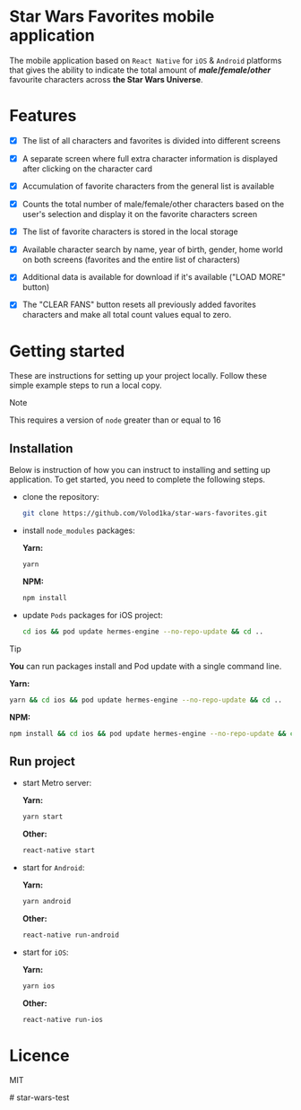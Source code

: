 # Star Wars Favorites mobile application

The mobile application based on `React Native` for `iOS` & `Android` platforms that gives the ability to indicate the total amount of **_male_/_female_/_other_** favourite characters across **the Star Wars Universe**.



# Features
- [x] The list of all characters and favorites is divided into different screens
- [x] A separate screen where full extra character information is displayed after clicking on the character card
- [x] Accumulation of favorite characters from the general list is available
- [x] Counts the total number of male/female/other characters based on the user's selection and display it on the favorite characters screen
- [x] The list of favorite characters is stored in the local storage
- [x] Available character search by name, year of birth, gender, home world on both screens (favorites and the entire list of characters)
- [x] Additional data is available for download if it's available ("LOAD MORE" button)
- [x] The "CLEAR FANS" button resets all previously added favorites characters and make all total count values ​​equal to zero.




# Getting started
These are instructions for setting up your project locally. Follow these simple example steps to run a local copy.
> [!Note]
> This requires a version of `node` greater than or equal to 16

## Installation
Below is instruction of how you can instruct to installing and setting up application. To get started, you need to complete the following steps.

* clone the repository:
   ```sh
   git clone https://github.com/Volod1ka/star-wars-favorites.git
   ```
   
* install `node_modules` packages:
  
	**Yarn:**
	```sh
	yarn 
	```
	**NPM:**
	```sh
	npm install
	```

* update `Pods` packages for iOS project:
	```sh
	cd ios && pod update hermes-engine --no-repo-update && cd ..
	```

> [!TIP]
> 
> **You** can run packages install and Pod update with a single command line.
> 
> **Yarn:**
> ```sh
> yarn && cd ios && pod update hermes-engine --no-repo-update && cd ..
> ```
> **NPM:**
> ```sh
> npm install && cd ios && pod update hermes-engine --no-repo-update && cd ..
> ```


## Run project

* start Metro server:

 	**Yarn:**
	```sh
	yarn start
	```
	**Other:**
	```sh
	react-native start
	```

* start for `Android`:

 	**Yarn:**
	```sh
	yarn android
	```
	**Other:**
	```sh
	react-native run-android
	```

* start for `iOS`:

	**Yarn:**
	``` sh
	yarn ios
	```
	**Other:**
	```sh
	react-native run-ios
	```



# Licence
MIT



#   s t a r - w a r s - t e s t  
 
